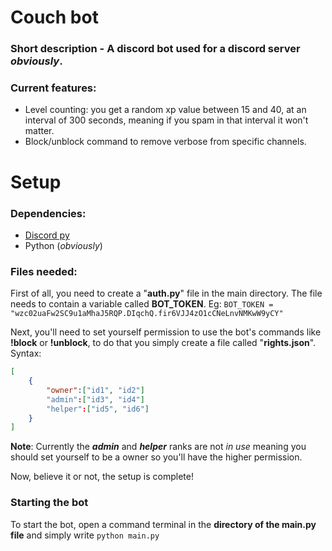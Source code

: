 # Couch bot
### Short description - A discord bot used for a discord server *obviously*.
### Current features:
* Level counting: you get a random xp value between 15 and 40, at an interval of 300 seconds, meaning if you spam in that interval it won't matter.
* Block/unblock command to remove verbose from specific channels.

# Setup
### Dependencies:
* [Discord py](https://github.com/Rapptz/discord.py)
* Python (*obviously*)
### Files needed:
First of all, you need to create a "**auth.py**" file in the main directory. The file needs to contain a variable called __BOT_TOKEN__.
Eg: ```BOT_TOKEN = "wzc02uaFw2SC9u1aMhaJ5RQP.DIqchQ.fir6VJJ4zO1cCNeLnvNMKwW9yCY"```

Next, you'll need to set yourself permission to use the bot's commands like __!block__ or __!unblock__, to do that you simply create a file called "**rights.json**". Syntax:

```json
[
    {
        "owner":["id1", "id2"]
        "admin":["id3", "id4"]
        "helper":["id5", "id6"]
    }
]
```
__Note__: Currently the ***admin*** and ***helper*** ranks are not *in use* meaning you should set yourself to be a owner so you'll have the higher permission.

Now, believe it or not, the setup is complete!
### Starting the bot
To start the bot, open a command terminal in the **directory of the main.py file** and simply write ```python main.py```
